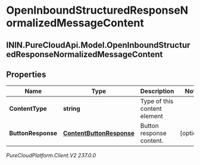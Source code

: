 # OpenInboundStructuredResponseNormalizedMessageContent

## ININ.PureCloudApi.Model.OpenInboundStructuredResponseNormalizedMessageContent

## Properties

|Name | Type | Description | Notes|
|------------ | ------------- | ------------- | -------------|
| **ContentType** | **string** | Type of this content element | |
| **ButtonResponse** | [**ContentButtonResponse**](ContentButtonResponse) | Button response content. | [optional] |



_PureCloudPlatform.Client.V2 237.0.0_
